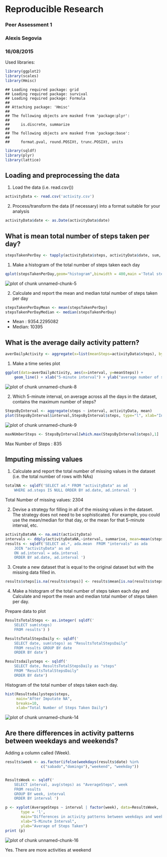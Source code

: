 Reproducible Research 
=====================
### Peer Assessment 1
### Alexis Segovia
### 16/08/2015

Used libraries:


```r
library(ggplot2)
library(scales)
library(Hmisc)
```

```
## Loading required package: grid
## Loading required package: survival
## Loading required package: Formula
## 
## Attaching package: 'Hmisc'
## 
## The following objects are masked from 'package:plyr':
## 
##     is.discrete, summarize
## 
## The following objects are masked from 'package:base':
## 
##     format.pval, round.POSIXt, trunc.POSIXt, units
```

```r
library(sqldf)
library(plyr)
library(lattice)
```
## Loading and preprocessing the data

1. Load the data (i.e. read.csv())


```r
activityData <- read.csv('activity.csv')
```

2. Process/transform the data (if necessary) into a format suitable for your analysis


```r
activityData$date <- as.Date(activityData$date)
```

## What is mean total number of steps taken per day?


```r
stepsTakenPerDay <- tapply(activityData$steps, activityData$date, sum, na.rm=TRUE)
```

1. Make a histogram of the total number of steps taken each day


```r
qplot(stepsTakenPerDay,geom="histogram",binwidth = 400,main ='Total steps taken per day', xlab="Steps", ylab='Frequency', fill=I("blue"),  col=I("red")) 
```

![plot of chunk unnamed-chunk-5](figure/unnamed-chunk-5-1.png) 

2. Calculate and report the mean and median total number of steps taken per day


```r
stepsTakenPerDayMean <- mean(stepsTakenPerDay)
stepsTakenPerDayMedian <- median(stepsTakenPerDay)
```
- Mean  : 9354.2295082
- Median: 10395

## What is the average daily activity pattern?


```r
averDailyActivity <- aggregate(x=list(meanSteps=activityData$steps), by=list(interval=activityData$interval), FUN=mean, na.rm=TRUE)
```

1. Make a time series plot


```r
ggplot(data=averDailyActivity, aes(x=interval, y=meanSteps)) +
    geom_line() + xlab("5-minute interval") + ylab("average number of steps taken") 
```

![plot of chunk unnamed-chunk-8](figure/unnamed-chunk-8-1.png) 

2. Which 5-minute interval, on average across all the days in the dataset, contains the maximum number of steps?


```r
StepsByInterval <- aggregate(steps ~ interval, activityData, mean)
plot(StepsByInterval$interval,StepsByInterval$steps, type="l", xlab="Interval", ylab="Number of Steps",main="Average Number of Steps per Day by Interval")
```

![plot of chunk unnamed-chunk-9](figure/unnamed-chunk-9-1.png) 

```r
maxNUmberSteps <- StepsByInterval[which.max(StepsByInterval$steps),1]
```
Max Number of Steps : 835

## Imputing missing values

1. Calculate and report the total number of missing values in the dataset (i.e. the total number of rows with NAs)


```r
totalNA <- sqldf('SELECT ad.* FROM "activityData" as ad
    WHERE ad.steps IS NULL ORDER BY ad.date, ad.interval ') 
```
    
Total Number of missing values: 2304 

2. Devise a strategy for filling in all of the missing values in the dataset. The strategy does not need to be sophisticated. For example, you could use the mean/median for that day, or the mean for that 5-minute interval, etc.


```r
activityDataNA <- na.omit(activityData)
intervals <- ddply(activityDataNA,~interval, summarise, mean=mean(steps))
results <- sqldf('SELECT ad.*, ada.mean  FROM "intervals" as ada
    JOIN "activityData" as ad
    ON ad.interval = ada.interval 
    ORDER BY ad.date, ad.interval ') 
```

3. Create a new dataset that is equal to the original dataset but with the missing data filled in.


```r
results$steps[is.na(results$steps)] <- results$mean[is.na(results$steps)]
```

4. Make a histogram of the total number of steps taken each day and Calculate and report the mean and median total number of steps taken per day.

Prepare data to plot


```r
ResultsTotalSteps <- as.integer( sqldf(' 
    SELECT sum(steps)  
    FROM results') )

ResultsTotalStepsDaily <- sqldf(' 
    SELECT date, sum(steps) as "ResultsTotalStepsDaily" 
    FROM results GROUP BY date 
    ORDER BY date') 

Resultsdailysteps <- sqldf('   
    SELECT date, ResultsTotalStepsDaily as "steps"
    FROM "ResultsTotalStepsDaily"
    ORDER BY date') 
```

Histogram of the total number of steps taken each day.


```r
hist(Resultsdailysteps$steps, 
     main="After Imputate NA",
     breaks=10,
     xlab="Total Number of Steps Taken Daily")
```

![plot of chunk unnamed-chunk-14](figure/unnamed-chunk-14-1.png) 

## Are there differences in activity patterns between weekdays and weekends?

Adding a column called (Week).


```r
results$week <- as.factor(ifelse(weekdays(results$date) %in% 
                c("sabado","domingo"),"weekend", "weekday"))


ResultsWeek <- sqldf('   
    SELECT interval, avg(steps) as "AverageSteps", week
    FROM results
    GROUP BY week, interval
    ORDER BY interval ')
```



```r
p <- xyplot(AverageSteps ~ interval | factor(week), data=ResultsWeek, 
       type = 'l',
       main="Differences in activity patterns between weekdays and weekends",
       xlab="5-Minute Interval",
       ylab="Average of Steps Taken")
print (p) 
```

![plot of chunk unnamed-chunk-16](figure/unnamed-chunk-16-1.png) 

Yes. There are more activities at weekend
